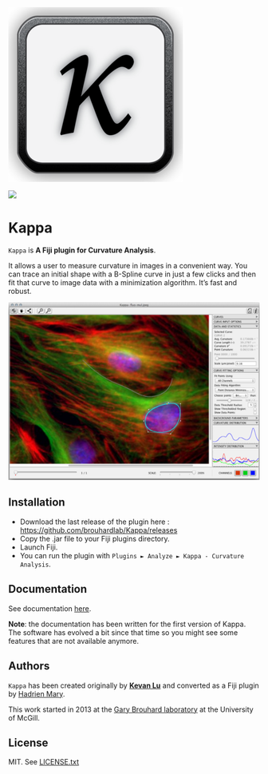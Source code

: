 ![Kappa logo](logo.png)

[![](https://travis-ci.org/brouhardlab/Kappa.svg?branch=master)](https://travis-ci.org/brouhardlab/Kappa)

# Kappa

`Kappa` is **A Fiji plugin for Curvature Analysis**.

It allows a user to measure curvature in images in a convenient way. You can trace an initial shape with a B-Spline curve in just a few clicks and then fit that curve to image data with a minimization algorithm. It’s fast and robust.

![Kappa Screenshot](screenshot.png)

## Installation

- Download the last release of the plugin here : https://github.com/brouhardlab/Kappa/releases
- Copy the .jar file to your Fiji plugins directory.
- Launch Fiji.
- You can run the plugin with `Plugins ► Analyze ► Kappa - Curvature Analysis`.

## Documentation

See documentation [here](./doc/Kappa_User_Manual.pdf).

**Note**: the documentation has been written for the first version of Kappa. The software has evolved a bit since that time so you might see some features that are not available anymore.

## Authors

`Kappa` has been created originally by [**Kevan Lu**](http://www.kevan.lu/) and converted as a Fiji plugin by [Hadrien Mary](mailto:hadrien.mary@gmail.com).

This work started in 2013 at the [Gary Brouhard laboratory](http://brouhardlab.mcgill.ca/) at the University of McGill.

## License

MIT. See [LICENSE.txt](LICENSE.txt)
